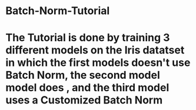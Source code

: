 # Batch-Norm-Tutorial

# The Tutorial is done by training 3 different models on the Iris datatset in which the first models doesn't use Batch Norm, the second model model does , and the third model uses a Customized Batch Norm
